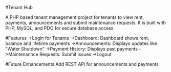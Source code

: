 #Tenant Hub

A PHP based tenant management project for tenants to view rent, payments, announcements and submit maintenance requests.
It is built with PHP, MySQL, and PDO for secure database access.


#Features
->Login for Tenants
->Dashboard: Dashboard shows rent,     balance and lifetime payments
->Announcements: Displays updates like "Water Shutdown"
->Payment History: Displays past payments
->Maintenannce Requests: Submit issues
->Logout


#Future Enhancements
Add REST API for announcements and payments
